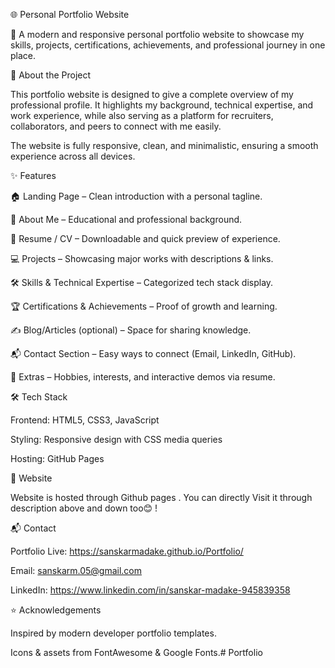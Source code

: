 🌐 Personal Portfolio Website

🚀 A modern and responsive personal portfolio website to showcase my skills, projects, certifications, achievements, and professional journey in one place.

📖 About the Project

This portfolio website is designed to give a complete overview of my professional profile. It highlights my background, technical expertise, and work experience, while also serving as a platform for recruiters, collaborators, and peers to connect with me easily.

The website is fully responsive, clean, and minimalistic, ensuring a smooth experience across all devices.

✨ Features

🏠 Landing Page – Clean introduction with a personal tagline.

👤 About Me – Educational and professional background.

📄 Resume / CV – Downloadable and quick preview of experience.

💻 Projects – Showcasing major works with descriptions & links.

🛠 Skills & Technical Expertise – Categorized tech stack display.

🏆 Certifications & Achievements – Proof of growth and learning.

✍ Blog/Articles (optional) – Space for sharing knowledge.

📬 Contact Section – Easy ways to connect (Email, LinkedIn, GitHub).

🎨 Extras – Hobbies, interests, and interactive demos via resume.

🛠 Tech Stack

Frontend: HTML5, CSS3, JavaScript

Styling: Responsive design with CSS media queries

Hosting: GitHub Pages

📸 Website

Website is hosted through Github pages . You can directly Visit it through description above and down too😊 !

📬 Contact

Portfolio Live: https://sanskarmadake.github.io/Portfolio/

Email: sanskarm.05@gmail.com

LinkedIn: https://www.linkedin.com/in/sanskar-madake-945839358

⭐ Acknowledgements

Inspired by modern developer portfolio templates.

Icons & assets from FontAwesome & Google Fonts.# Portfolio
